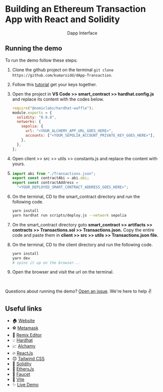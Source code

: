 # Building an Ethereum Transaction App with React and Solidity

<center><figcaption>Dapp Interface</figcaption></center>

## Running the demo

To run the demo follow these steps:

1. Clone the github project on the terminal `git clone https://github.com/kumarsidd/dApp-Transaction`.
2. Follow this [tutorial](https://dev.to/daltonic/building-an-ethereum-transaction-app-with-react-and-solidity-part-two-2pg2) get your keys together.
3. Open the project in **VS Code >> smart_contract >> hardhat.config.js** and replace its content with the codes below.
   ```js
   require("@nomiclabs/hardhat-waffle");
   module.exports = {
     solidity: "0.8.0",
     networks: {
       sepolia: {
         url: "<YOUR_ALCHEMY_APP_URL_GOES_HERE>",
         accounts: ["<YOUR_SEPOLIA_ACCOUNT_PRIVATE_KEY_GOES_HERE>"],
       },
     },
   };
   ```
4. Open client >> src >> utils >> constants.js and replace the content with yours.
5. ```js
   import abi from "./Transactions.json";
   export const contractAbi = abi.abi;
   export const contractAddress =
     "<YOUR_DEPLOYED_SMART_CONTRACT_ADDRESS_GOES_HERE>";
   ```
6. On the terminal, CD to the smart_contract directory and run the following code.
   ```sh
   yarn install
   yarn hardhat run scripts/deploy.js --network sepolia
   ```
7. On the smart_contract directory goto **smart_contract >> artifacts >> contracts >> Transactions.sol >> Transactions.json.** Copy the entire code and paste them in **client >> src >> utils >> Transactions.json file.**

8. On the terminal, CD to the client directory and run the following code.
   ```sh
   yarn install
   yarn dev
   # spins it up on the browser...
   ```
9. Open the browser and visit the url on the terminal.

<br/>

Questions about running the demo? [Open an issue](https://github.com/Daltonic/dalto/issues). We're here to help ✌️

## Useful links

- 🏠 [Website](https://daltonic.github.io/)
- ⚽ [Metamask](https://metamask.io/)
- 🚀 [Remix Editor](https://remix.ethereum.org/)
- 💡 [Hardhat](https://dev.tohttp//)
- 📈 [Alchamy](https://www.alchemy.com/)
- 🔥 [ReactJs](https://reactjs.org/)
- 😊 [Tailwind CSS](https://www.alchemy.com/)
- 🐻 [Solidity](https://soliditylang.org/)
- 👀 [EthersJs](https://docs.ethers.io/v5/)
- 🎅 [Faucet](https://faucets.chain.link/sepolia)
- 🤖 [Vite](https://vitejs.dev/)
- ✨ [Live Demo](https://dalto-98c21.web.app/)
